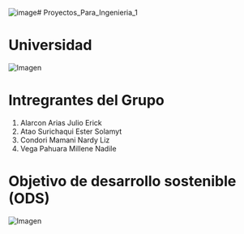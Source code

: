 ![image](https://github.com/user-attachments/assets/d8bc40b1-0a52-4907-b9bd-68271631e26b)# Proyectos_Para_Ingenieria_1
# Universidad

![Imagen](https://semanadelcannabis.cayetano.edu.pe/assets/img/logo-upch.png)

# Intregrantes del Grupo

1. Alarcon Arias Julio Erick
2. Atao Surichaqui Ester Solamyt
3. Condori Mamani Nardy Liz
4. Vega Pahuara Millene Nadile

# Objetivo de desarrollo sostenible (ODS) 
![Imagen](https://www.isglobal.org/documents/10179/6939518/sdg+13+grande+es.jpg/cba42d02-4e25-4cc3-b045-a4f1a9f0ed40?t=1539694658000)
